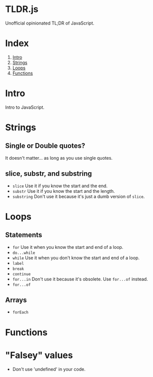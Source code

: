 TLDR.js
=======
Unofficial opinionated TL;DR of JavaScript.

# Index
1. [Intro](#intro)
1. [Strings](#strings)
1. [Loops](#Loops)
1. [Functions](#functions)

# Intro
Intro to JavaScript.

# Strings
## Single or Double quotes?
It doesn't matter... as long as you use single quotes.

## slice, substr, and substring
+ `slice` Use it if you know the start and the end.
+ `substr` Use it if you know the start and the length.
+ `substring` Don't use it because it's just a dumb version of `slice`.

# Loops
## Statements
+ `for` Use it when you know the start and end of a loop.
+ `do...while`
+ `while` Use it when you don't know the start and end of a loop.
+ `label`
+ `break`
+ `continue`
+ `for...in` Don't use it because it's obsolete. Use `for...of` instead.
+ `for...of`

## Arrays
+ `forEach`

# Functions

# "Falsey" values
+ Don't use 'undefined' in your code.

